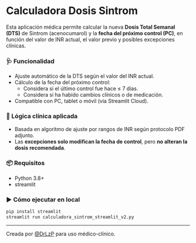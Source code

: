 # Calculadora Dosis Sintrom

Esta aplicación médica permite calcular la nueva **Dosis Total Semanal (DTS)** de Sintrom (acenocumarol) y la **fecha del próximo control (PC)**, en función del valor de INR actual, el valor previo y posibles excepciones clínicas.

### 🩺 Funcionalidad

- Ajuste automático de la DTS según el valor del INR actual.
- Cálculo de la fecha del próximo control:
  - Considera si el último control fue hace ≤ 7 días.
  - Considera si ha habido cambios clínicos o de medicación.
- Compatible con PC, tablet o móvil (vía Streamlit Cloud).

### 🧠 Lógica clínica aplicada

- Basada en algoritmo de ajuste por rangos de INR según protocolo PDF adjunto.
- Las **excepciones solo modifican la fecha de control**, pero **no alteran la dosis recomendada**.

### 📦 Requisitos

- Python 3.8+
- streamlit

### ▶️ Cómo ejecutar en local

```bash
pip install streamlit
streamlit run calculadora_sintrom_streamlit_v2.py
```

---

Creada por [@DrLzP](https://github.com/DrLzP) para uso médico-clínico.
